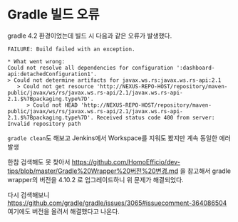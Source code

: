 # Gradle 빌드 오류

gradle 4.2 환경이었는데 빌드 시 다음과 같은 오류가 발생했다.

```
FAILURE: Build failed with an exception.

* What went wrong:
Could not resolve all dependencies for configuration ':dashboard-api:detachedConfiguration1'.
> Could not determine artifacts for javax.ws.rs:javax.ws.rs-api:2.1
   > Could not get resource 'http://NEXUS-REPO-HOST/repository/maven-public/javax/ws/rs/javax.ws.rs-api/2.1/javax.ws.rs-api-2.1.$%7Bpackaging.type%7D'.
      > Could not HEAD 'http://NEXUS-REPO-HOST/repository/maven-public/javax/ws/rs/javax.ws.rs-api/2.1/javax.ws.rs-api-2.1.$%7Bpackaging.type%7D'. Received status code 400 from server: Invalid repository path
```

`gradle clean`도 해보고 Jenkins에서 Workspace를 지워도 봤지만 계속 동일한 에러 발생

한참 검색해도 못 찾아서 https://github.com/HomoEfficio/dev-tips/blob/master/Gradle%20Wrapper%20버전%20변경.md 을 참고해서 gradle wrapper의 버전을 4.10.2 로 업그레이드하니 위 문제가 해결되었다.

다시 검색해보니 https://github.com/gradle/gradle/issues/3065#issuecomment-364086504 여기에도 버전을 올려서 해결했다고 나온다.
